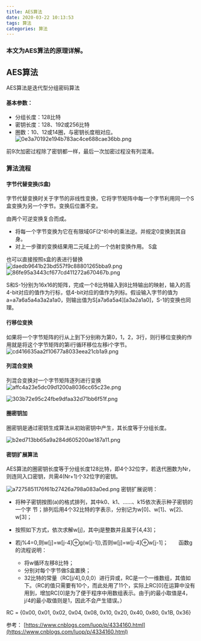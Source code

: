 ```yaml
---
title: AES算法
date: 2020-03-22 10:13:53
tags: 算法
categories: 算法
---
```

### 本文为AES算法的原理详解。
<!--more-->

## AES算法

AES算法是迭代型分组密码算法

#### 基本参数：

* 分组长度：128比特
* 密钥长度：128、192或256比特
* 圈数：10、12或14圈，与密钥长度相对应。
![0e3a70192e194b783ac4ce688cae36bb.png](./AES算法/01.png)

前9次加密过程除了密钥都一样，最后一次加密过程没有列混淆。

### 算法流程

#### 字节代替变换(S盒)

字节代替变换时关于字节的非线性变换，它将字节矩阵中每一个字节利用同一个S盒变换为另一个字节。变换后位置不变。

由两个可逆变换复合而成。

* 将每一个字节变换为它在有限域GF(2^8)中的乘法逆。并规定0变换到其自身。
* 对上一步骤的变换结果用二元域上的一个仿射变换作用。
S盒

也可以直接按照s盒的表进行替换
![daedb9641b23bd557f9c88801265bba9.png](./AES算法/02.png)
![86fe95a3443cf677cd411272a670467b.png](./AES算法/03.png)

S和S-1分别为16x16的矩阵，完成一个8比特输入到8比特输出的映射，输入的高4-bit对应的值作为行标，低4-bit对应的值作为列标。假设输入字节的值为a=a7a6a5a4a3a2a1a0，则输出值为S[a7a6a5a4][a3a2a1a0]，S-1的变换也同理。

#### 行移位变换

如果将一个字节矩阵的行从上到下分别称为第0，1，2，3行，则行移位变换的作用就是将这个字节矩阵的第i行循环移位左移i个字节。
![cd416635aa2f10677a8033eea21cb1a9.png](./AES算法/04.png)

#### 列混合变换

列混合变换对一个字节矩阵逐列进行变换![affc4a23e5dc09d1200a8036cc65c23e.png](./AES算法/05.png)

![303b72e95c24fbe9dfaa32d71bb6f51f.png](./AES算法/06.png)

#### 圈密钥加

圈密钥是通过密钥生成算法从初始密钥中产生，其长度等于分组长度。

![b2ed713bb65a9a284d605200ae187a11.png](./AES算法/07.png)

#### 密钥扩展算法

AES算法的圈密钥长度等于分组长度128比特，即4个32位字，若迭代圈数为Nr，则连同入口密钥，共需4(Nr+1)个32位字的密钥。

![a7275851176f61b27426a798a083a0ed.png](./AES算法/08.png)
密钥扩展说明：

* 将种子密钥按图(a)的格式排列，其中k0、k1、……、k15依次表示种子密钥的一个字
节；排列后用4个32比特的字表示，分别记为w[0]、w[1]、w[2]、w[3]；　　　　

* 按照如下方式，依次求解w[j]，其中j是整数并且属于[4,43]；　　　　
* 若j%4=0,则w[j]=w[j-4]⊕g(w[j-1]),否则w[j]=w[j-4]⊕w[j-1]；　　函数g的流程说明：　　　　
    * 将w循环左移8比特；　　　　
    * 分别对每个字节做S盒置换；　　　　
    * 32比特的常量（RC[j/4],0,0,0）进行异或，RC是一个一维数组，其值如下。（RC的值只需要有10个，而此处用了11个，实际上RC[0]在运算中没有用到，增加RC[0]是为了便于程序中用数组表示。由于j的最小取值是4，j/4的最小取值则是1，因此不会产生错误。）

RC = {0x00, 0x01, 0x02, 0x04, 0x08, 0x10, 0x20, 0x40, 0x80, 0x1B, 0x36}

参考：
[https://www.cnblogs.com/luop/p/4334160.html](https://www.cnblogs.com/luop/p/4334160.html)